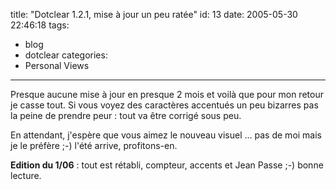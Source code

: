 title: "Dotclear 1.2.1, mise à jour un peu ratée"
id: 13
date: 2005-05-30 22:46:18
tags:
- blog
- dotclear
categories:
- Personal Views
---

Presque aucune mise à jour en presque 2 mois et voilà que pour mon retour je casse tout. Si vous voyez des caractères accentués un peu bizarres pas la peine de prendre peur : tout va être corrigé sous peu.

En attendant, j'espère que vous aimez le nouveau visuel ... pas de moi mais je le préfère ;-) l'été arrive, profitons-en.

**Edition du 1/06** : tout est rétabli, compteur, accents et Jean Passe ;-) bonne lecture.